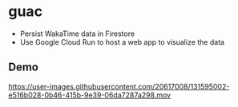 # guac

- Persist WakaTime data in Firestore
- Use Google Cloud Run to host a web app to visualize the data

## Demo

https://user-images.githubusercontent.com/20617008/131595002-e516b028-0b46-415b-9e39-06da7287a298.mov
